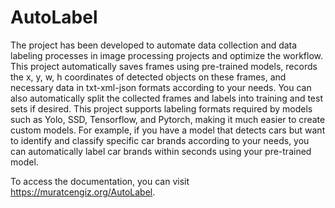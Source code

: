 # AutoLabel

The project has been developed to automate data collection and data labeling processes in image processing projects and optimize the workflow. This project automatically saves frames using pre-trained models, records the x, y, w, h coordinates of detected objects on these frames, and necessary data in txt-xml-json formats according to your needs. You can also automatically split the collected frames and labels into training and test sets if desired. This project supports labeling formats required by models such as Yolo, SSD, Tensorflow, and Pytorch, making it much easier to create custom models. For example, if you have a model that detects cars but want to identify and classify specific car brands according to your needs, you can automatically label car brands within seconds using your pre-trained model.

To access the documentation, you can visit https://muratcengiz.org/AutoLabel.
​

​
